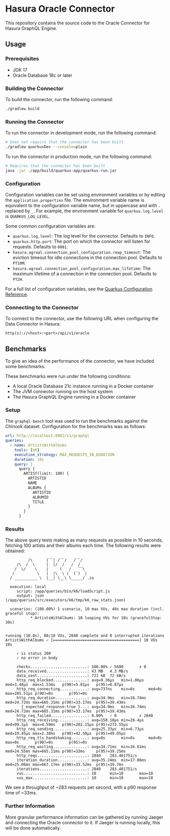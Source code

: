 # Hasura Oracle Connector

This repository contains the source code to the Oracle Connector for Hasura GraphQL Engine.

## Usage

### Prerequisites

- JDK 17
- Oracle Database 18c or later

### Building the Connector

To build the connector, run the following command:

```bash
./gradlew build
```

### Running the Connector

To run the connector in development mode, run the following command:

```bash
# Does not require that the connector has been built
./gradlew quarkusDev --console=plain
```

To run the connector in production mode, run the following command:

```bash
# Requires that the connector has been built
java -jar ./app/build/quarkus-app/quarkus-run.jar
```

### Configuration

Configuration variables can be set using environment variables or by editing the `application.properties` file.
The environment variable name is equivalent to the configuration variable name, but in uppercase and with `.` replaced by `_`.
For example, the environment variable for `quarkus.log.level` is `QUARKUS_LOG_LEVEL`.

Some common configuration variables are:
- `quarkus.log.level`: The log level for the connector. Defaults to `INFO`.
- `quarkus.http.port`: The port on which the connector will listen for requests. Defaults to `8081`.
- `hasura.agroal.connection_pool_configuration.reap_timeout`: The eviction timeout for idle connections in the connection pool. Defaults to `PT10M`.
- `hasura.agroal.connection_pool_configuration.max_lifetime`: The maximum lifetime of a connection in the connection pool. Defaults to `PT2H`.

For a full list of configuration variables, see the [Quarkus Configuration Reference](https://quarkus.io/guides/all-config).

### Connecting to the Connector

To connect to the connector, use the following URL when configuring the Data Connector in Hasura:

```
http(s)://<host>:<port>/api/v1/oracle
```

## Benchmarks

To give an idea of the performance of the connector, we have included some benchmarks.

These benchmarks were run under the following conditions:
- A local Oracle Database 21c instance running in a Docker container
- The JVM connector running on the host system
- The Hasura GraphQL Engine running in a Docker container

### Setup

The `graphql-bench` tool was used to run the benchmarks against the Chinook dataset.
Configuration for the benchmarks was as follows:

```yaml
url: http://localhost:8082/v1/graphql
queries:
  - name: ArtistsWithAlbums
    tools: [k6]
    execution_strategy: MAX_REQUESTS_IN_DURATION
    duration: 10s
    query: |
      query {
        ARTIST(limit: 100) {
          ARTISTID
          NAME
          ALBUMs {
            ARTISTID
            ALBUMID
            TITLE
          }
        }
      }
```

### Results

The above query tests making as many requests as possible in 10 seconds, fetching 100 artists and their albums each time.
The following results were obtained:

```
          /\      |‾‾| /‾‾/   /‾‾/
     /\  /  \     |  |/  /   /  /
    /  \/    \    |     (   /   ‾‾\
   /          \   |  |\  \ |  (‾)  |
  / __________ \  |__| \__\ \_____/ .io

  execution: local
     script: /app/queries/bin/k6/loadScript.js
     output: json (/app/queries/src/executors/k6/tmp/k6_raw_stats.json)

  scenarios: (100.00%) 1 scenario, 10 max VUs, 40s max duration (incl. graceful stop):
           * ArtistsWithAlbums: 10 looping VUs for 10s (gracefulStop: 30s)


running (10.0s), 00/10 VUs, 2840 complete and 0 interrupted iterations
ArtistsWithAlbums ✓ [======================================] 10 VUs  10s

     ✓ is status 200
     ✓ no error in body

     checks.........................: 100.00% ✓ 5680       ✗ 0
     data_received..................: 43 MB   4.3 MB/s
     data_sent......................: 721 kB  72 kB/s
     http_req_blocked...............: avg=9.36µs   min=1.06µs  med=3.48µs  max=1.53ms   p(90)=5.81µs   p(95)=6.87µs
     http_req_connecting............: avg=737ns    min=0s      med=0s      max=285.51µs p(90)=0s       p(95)=0s
     http_req_duration..............: avg=34.9ms   min=16.74ms med=24.72ms max=665.31ms p(90)=33.17ms  p(95)=39.43ms
       { expected_response:true }...: avg=34.9ms   min=16.74ms med=24.72ms max=665.31ms p(90)=33.17ms  p(95)=39.43ms
     http_req_failed................: 0.00%   ✓ 0          ✗ 2840
     http_req_receiving.............: avg=158.18µs min=26.4µs  med=99.1µs  max=4.59ms   p(90)=202.15µs p(95)=273.55µs
     http_req_sending...............: avg=25.33µs  min=6.73µs  med=19.45µs max=2.38ms   p(90)=42.58µs  p(95)=49.05µs
     http_req_tls_handshaking.......: avg=0s       min=0s      med=0s      max=0s       p(90)=0s       p(95)=0s
     http_req_waiting...............: avg=34.71ms  min=16.61ms med=24.55ms max=665.11ms p(90)=33ms     p(95)=39.25ms
     http_reqs......................: 2840    283.481751/s
     iteration_duration.............: avg=35.24ms  min=17.06ms med=25.06ms max=667.17ms p(90)=33.52ms  p(95)=39.7ms
     iterations.....................: 2840    283.481751/s
     vus............................: 10      min=10       max=10
     vus_max........................: 10      min=10       max=10
```

We see a throughput of ~283 requests per second, with a p90 response time of ~33ms.

### Further Information

More granular performance information can be gathered by running Jaeger and connecting the Oracle connector to it.
If Jaeger is running locally, this will be done automatically.